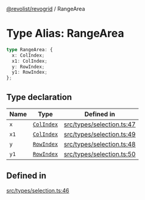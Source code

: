 [@revolist/revogrid](README.md) / RangeArea

# Type Alias: RangeArea

```ts
type RangeArea: {
  x: ColIndex;
  x1: ColIndex;
  y: RowIndex;
  y1: RowIndex;
};
```

## Type declaration

| Name | Type | Defined in |
| ------ | ------ | ------ |
| `x` | [`ColIndex`](TypeAlias.ColIndex.md) | [src/types/selection.ts:47](https://github.com/revolist/revogrid/blob/04dd894203fb683ca28026a56e8b7c79feca958d/src/types/selection.ts#L47) |
| `x1` | [`ColIndex`](TypeAlias.ColIndex.md) | [src/types/selection.ts:49](https://github.com/revolist/revogrid/blob/04dd894203fb683ca28026a56e8b7c79feca958d/src/types/selection.ts#L49) |
| `y` | [`RowIndex`](TypeAlias.RowIndex.md) | [src/types/selection.ts:48](https://github.com/revolist/revogrid/blob/04dd894203fb683ca28026a56e8b7c79feca958d/src/types/selection.ts#L48) |
| `y1` | [`RowIndex`](TypeAlias.RowIndex.md) | [src/types/selection.ts:50](https://github.com/revolist/revogrid/blob/04dd894203fb683ca28026a56e8b7c79feca958d/src/types/selection.ts#L50) |

## Defined in

[src/types/selection.ts:46](https://github.com/revolist/revogrid/blob/04dd894203fb683ca28026a56e8b7c79feca958d/src/types/selection.ts#L46)
